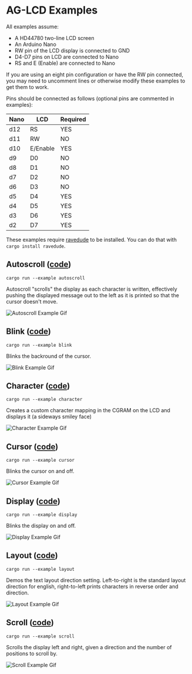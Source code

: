 # AG-LCD Examples

All examples assume: 

* A HD44780 two-line LCD screen 
* An Arduino Nano 
* RW pin of the LCD display is connected to GND
* D4-D7 pins on LCD are connected to Nano
* RS and E (Enable) are connected to Nano

If you are using an eight pin configuration or have the RW pin connected, you may need to 
uncomment lines or otherwise modify these examples to get them to work.  

Pins should be connected as follows (optional pins are commented in examples):

| Nano | LCD      | Required |
|------|----------|----------|
| d12  | RS       | YES      |
| d11  | RW       | NO       |
| d10  | E/Enable | YES      |
| d9   | D0       | NO       |
| d8   | D1       | NO       |
| d7   | D2       | NO       |
| d6   | D3       | NO       |
| d5   | D4       | YES      |
| d4   | D5       | YES      |
| d3   | D6       | YES      |
| d2   | D7       | YES      |

These examples require [ravedude](https://crates.io/crates/ravedude) to be installed. You can do that with `cargo install ravedude`.  

## Autoscroll ([code](autoscroll.rs))

`cargo run --example autoscroll`  

Autoscroll "scrolls" the display as each character is written, effectively pushing the displayed 
message out to the left as it is printed so that the cursor doesn't move.

![Autoscroll Example Gif](../media/autoscroll_example.gif)

## Blink ([code](blink.rs))

`cargo run --example blink`  

Blinks the backround of the cursor.

![Blink Example Gif](../media/blink_example.gif)

## Character ([code](character.rs))

`cargo run --example character`  

Creates a custom character mapping in the CGRAM on the LCD and displays it (a sideways smiley face)

![Character Example Gif](../media/character_example.gif)

## Cursor ([code](cursor.rs))

`cargo run --example cursor`  

Blinks the cursor on and off.

![Cursor Example Gif](../media/cursor_example.gif)

## Display ([code](display.rs))

`cargo run --example display`  

Blinks the display on and off.

![Display Example Gif](../media/display_example.gif)

## Layout ([code](layout.rs))

`cargo run --example layout`  

Demos the text layout direction setting. Left-to-right is the standard layout direction for english, right-to-left
prints characters in reverse order and direction.

![Layout Example Gif](../media/layout_example.gif)

## Scroll ([code](scroll.rs))

`cargo run --example scroll`  

Scrolls the display left and right, given a direction and the number of positions to scroll by.

![Scroll Example Gif](../media/scroll_example.gif)